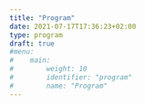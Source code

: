```yaml
---
title: "Program"
date: 2021-07-17T17:36:23+02:00
type: program
draft: true
#menu:
#    main:
#        weight: 10
#        identifier: "program"
#        name: "Program"
---
```

